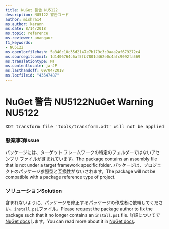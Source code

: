 ```yaml
---
title: NuGet 警告 NU5122
description: NU5122 警告コード
author: mishra14
ms.author: karann
ms.date: 8/14/2018
ms.topic: reference
ms.reviewer: anangaur
f1_keywords:
- NU5122
ms.openlocfilehash: 5a340c10c35d2147e7b179c3c9aaa2af679272c4
ms.sourcegitcommit: 1d1406764c6af5fb7801d462e0c4afc9092fa569
ms.translationtype: MT
ms.contentlocale: ja-JP
ms.lasthandoff: 09/04/2018
ms.locfileid: "43547487"
---
```

# <a name="nuget-warning-nu5122"></a><span data-ttu-id="713fa-103">NuGet 警告 NU5122</span><span class="sxs-lookup"><span data-stu-id="713fa-103">NuGet Warning NU5122</span></span>
<pre>XDT transform file 'tools/transform.xdt' will not be applied when the package is installed after the migration.</pre>

### <a name="issue"></a><span data-ttu-id="713fa-104">懸案事項</span><span class="sxs-lookup"><span data-stu-id="713fa-104">Issue</span></span>

<span data-ttu-id="713fa-105">パッケージには、ターゲット フレームワークの特定のフォルダーではないアセンブリ ファイルが含まれています。</span><span class="sxs-lookup"><span data-stu-id="713fa-105">The package contains an assembly file that is not under a target framework specific folder.</span></span> <span data-ttu-id="713fa-106">パッケージは、プロジェクトのパッケージ参照型と互換性がないされます。</span><span class="sxs-lookup"><span data-stu-id="713fa-106">The package will not be compatible with a package reference type of project.</span></span>


### <a name="solution"></a><span data-ttu-id="713fa-107">ソリューション</span><span class="sxs-lookup"><span data-stu-id="713fa-107">Solution</span></span>

<span data-ttu-id="713fa-108">含まれないように、パッケージを修正するパッケージの作成者に依頼してください、`install.ps1`ファイル。</span><span class="sxs-lookup"><span data-stu-id="713fa-108">Please request the package author to fix the package such that it no longer contains an `install.ps1` file.</span></span> <span data-ttu-id="713fa-109">詳細についてで[NuGet docs](https://docs.microsoft.com/en-us/nuget/reference/migrate-packages-config-to-package-reference)します。</span><span class="sxs-lookup"><span data-stu-id="713fa-109">You can read more about it in [NuGet docs](https://docs.microsoft.com/en-us/nuget/reference/migrate-packages-config-to-package-reference).</span></span>


